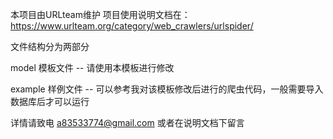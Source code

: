 
本项目由URLteam维护
项目使用说明文档在：
https://www.urlteam.org/category/web_crawlers/urlspider/

文件结构分为两部分

model   模板文件 -- 请使用本模板进行修改

example  样例文件 -- 可以参考我对该模板修改后进行的爬虫代码，一般需要导入数据库后才可以运行

详情请致电 a83533774@gmail.com
或者在说明文档下留言
